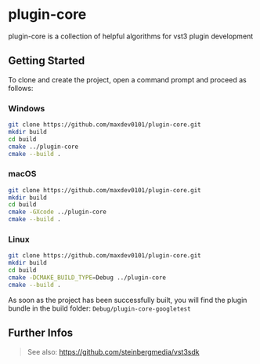 # plugin-core

plugin-core is a collection of helpful algorithms for vst3 plugin development

## Getting Started

To clone and create the project, open a command prompt and proceed as follows:

### Windows

```sh
git clone https://github.com/maxdev0101/plugin-core.git
mkdir build
cd build
cmake ../plugin-core
cmake --build .
```

### macOS

```sh
git clone https://github.com/maxdev0101/plugin-core.git
mkdir build
cd build
cmake -GXcode ../plugin-core
cmake --build .
```

### Linux

```sh
git clone https://github.com/maxdev0101/plugin-core.git
mkdir build
cd build
cmake -DCMAKE_BUILD_TYPE=Debug ../plugin-core
cmake --build .
```

As soon as the project has been successfully built, you will find the plugin bundle in the build folder: ```Debug/plugin-core-googletest```

## Further Infos
>See also: https://github.com/steinbergmedia/vst3sdk